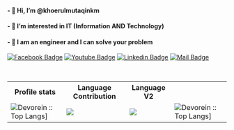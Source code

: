 <!---
khoerul225/khoerul225 is a ✨ special ✨ repository because its `README.md` (this file) appears on your GitHub profile.
You can click the Preview link to take a look at your changes.
--->
#### - 👋 Hi, I’m @khoerulmutaqinkm
#### - 👀 I’m interested in IT (Information AND Technology)
#### - 🤔  I am an engineer and I can solve your problem
<!-- #### - 📫 How to reach me : [Twitter](https://twitter.com/mutaqin225) -->



[![Facebook Badge](https://img.shields.io/badge/Facebook-1877F2?style=for-the-badge&logo=facebook&logoColor=white)](https://www.facebook.com/mutaqin.khoerul)
[![Youtube Badge](https://img.shields.io/badge/YouTube-FF0000?style=for-the-badge&logo=youtube&logoColor=white)](https://www.youtube.com/@mrepsilon4662) 
[![Linkedin Badge](https://img.shields.io/badge/LinkedIn-0077B5?style=for-the-badge&logo=linkedin&logoColor=white)](https://www.linkedin.com/in/khoerul-mutaqin-9866a1221/) 
[![Mail Badge](https://img.shields.io/badge/Gmail-D14836?style=for-the-badge&logo=gmail&logoColor=white)](mailto:khoerulmutaqin225@gmail.com)

<br/>

<p align="center">
   <table>
      <tr>
            <th>Profile stats  </th>
            <th>Language Contribution</th>
             <th>Language V2</th>
     </tr>
      <tr>
          <td><img alt="Devorein :: Top Langs]" src="https://github-readme-stats.vercel.app/api/top-langs/?username=khoerulmutaqinkm&langs_count=10&theme=transparent&layout=compact&hide=html"> </td>
          <td><img align="center" src="https://github-readme-stats.vercel.app/api/pin/?username=khoerulmutaqinkm&repo=github-readme-stats&theme=buefy" />    </td>
         <td>
  <img align="center" src="https://github-readme-stats.vercel.app/api/pin/?username=khoerulmutaqinkm&repo=anuraghazra.github.io&theme=buefy" />
       </td>
       <td><img alt="Devorein :: Top Langs]" src="https://github-readme-stats.vercel.app/api/top-langs/?username=khoerulmutaqinkm&langs_count=10&theme=transparent&layout=compact&hide=html"> </td>
   </table>
</p>

<!-- <h3>My coding stack: </h3>
<p>
  <img alt=".NET" src="https://img.icons8.com/color/48/000000/.net-framework.png" />
  <img alt="Python" src="https://img.icons8.com/color/48/000000/python.png" />
  <img alt="Odoo" src="https://s10.gifyu.com/images/odoo.png" />
  <img alt="PostgreSql" src="https://img.icons8.com/color/48/000000/postgreesql.png" /> 
  <img alt="Javascript" src="https://img.icons8.com/color/50/000000/javascript.png" /> 
  <img alt="Docker" src="https://img.icons8.com/color/48/000000/docker-container.png" /> 
  <img alt="Github" src="https://img.icons8.com/doodle/48/000000/github.png" /> 
  <img alt="Xml" src="https://img.icons8.com/color/48/000000/xml-file.png" />
  </br>
</p>
 -->
<!-- ![GitHub repo size](https://img.shields.io/github/repo-size/khoerulmutaqinkm/odooapps?style=plastic) -->
<!-- ![GitHub language count](https://img.shields.io/github/languages/count/khoerulmutaqinkm/odooapps?style=plastic) -->
<!-- ![GitHub top language](https://img.shields.io/github/languages/top/khoerulmutaqinkm/odooapps?style=plastic) -->
<!-- ![GitHub last commit](https://img.shields.io/github/last-commit/khoerulmutaqinkm/odooapps?color=red&style=plastic) -->

<br/>
